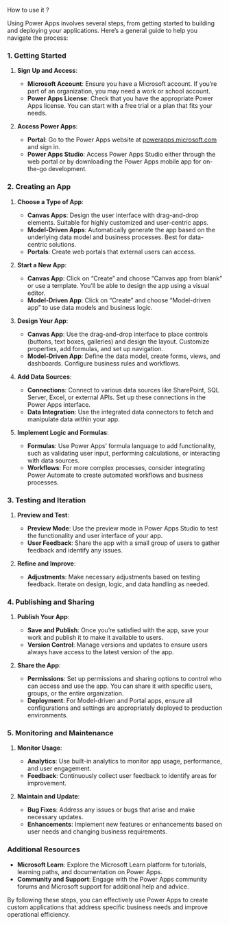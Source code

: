 How to use it ? 

Using Power Apps involves several steps, from getting started to building and deploying your applications. Here’s a general guide to help you navigate the process:

### 1. **Getting Started**

1. **Sign Up and Access**:
   - **Microsoft Account**: Ensure you have a Microsoft account. If you’re part of an organization, you may need a work or school account.
   - **Power Apps License**: Check that you have the appropriate Power Apps license. You can start with a free trial or a plan that fits your needs.

2. **Access Power Apps**:
   - **Portal**: Go to the Power Apps website at [powerapps.microsoft.com](https://powerapps.microsoft.com/) and sign in.
   - **Power Apps Studio**: Access Power Apps Studio either through the web portal or by downloading the Power Apps mobile app for on-the-go development.

### 2. **Creating an App**

1. **Choose a Type of App**:
   - **Canvas Apps**: Design the user interface with drag-and-drop elements. Suitable for highly customized and user-centric apps.
   - **Model-Driven Apps**: Automatically generate the app based on the underlying data model and business processes. Best for data-centric solutions.
   - **Portals**: Create web portals that external users can access.

2. **Start a New App**:
   - **Canvas App**: Click on “Create” and choose “Canvas app from blank” or use a template. You’ll be able to design the app using a visual editor.
   - **Model-Driven App**: Click on “Create” and choose “Model-driven app” to use data models and business logic.

3. **Design Your App**:
   - **Canvas App**: Use the drag-and-drop interface to place controls (buttons, text boxes, galleries) and design the layout. Customize properties, add formulas, and set up navigation.
   - **Model-Driven App**: Define the data model, create forms, views, and dashboards. Configure business rules and workflows.

4. **Add Data Sources**:
   - **Connections**: Connect to various data sources like SharePoint, SQL Server, Excel, or external APIs. Set up these connections in the Power Apps interface.
   - **Data Integration**: Use the integrated data connectors to fetch and manipulate data within your app.

5. **Implement Logic and Formulas**:
   - **Formulas**: Use Power Apps’ formula language to add functionality, such as validating user input, performing calculations, or interacting with data sources.
   - **Workflows**: For more complex processes, consider integrating Power Automate to create automated workflows and business processes.

### 3. **Testing and Iteration**

1. **Preview and Test**:
   - **Preview Mode**: Use the preview mode in Power Apps Studio to test the functionality and user interface of your app.
   - **User Feedback**: Share the app with a small group of users to gather feedback and identify any issues.

2. **Refine and Improve**:
   - **Adjustments**: Make necessary adjustments based on testing feedback. Iterate on design, logic, and data handling as needed.

### 4. **Publishing and Sharing**

1. **Publish Your App**:
   - **Save and Publish**: Once you’re satisfied with the app, save your work and publish it to make it available to users.
   - **Version Control**: Manage versions and updates to ensure users always have access to the latest version of the app.

2. **Share the App**:
   - **Permissions**: Set up permissions and sharing options to control who can access and use the app. You can share it with specific users, groups, or the entire organization.
   - **Deployment**: For Model-driven and Portal apps, ensure all configurations and settings are appropriately deployed to production environments.

### 5. **Monitoring and Maintenance**

1. **Monitor Usage**:
   - **Analytics**: Use built-in analytics to monitor app usage, performance, and user engagement.
   - **Feedback**: Continuously collect user feedback to identify areas for improvement.

2. **Maintain and Update**:
   - **Bug Fixes**: Address any issues or bugs that arise and make necessary updates.
   - **Enhancements**: Implement new features or enhancements based on user needs and changing business requirements.

### Additional Resources

- **Microsoft Learn**: Explore the Microsoft Learn platform for tutorials, learning paths, and documentation on Power Apps.
- **Community and Support**: Engage with the Power Apps community forums and Microsoft support for additional help and advice.

By following these steps, you can effectively use Power Apps to create custom applications that address specific business needs and improve operational efficiency.
